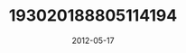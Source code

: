 ---
title: "193020188805114194"
cover: "2012-05-17 14.43.41 193020188805114194_46248401"
photo: "2012-05-17 14.43.41 193020188805114194_46248401"
date: "2012-05-17"
type: "photo"
---